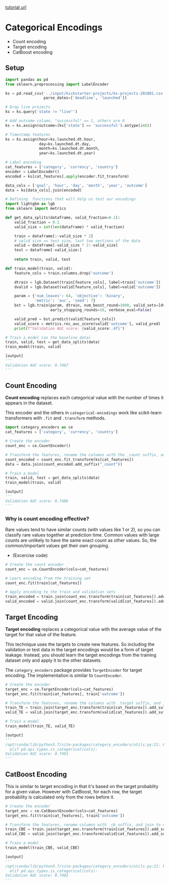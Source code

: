[tutorial url](https://www.kaggle.com/matleonard/categorical-encodings)

# Categorical Encodings

- Count encoding
- Target encoding
- CatBoost encoding

## Setup

```python
import pandas as pd
from sklearn.preprocessing import LabelEncoder

ks = pd.read_csv('../input/kickstarter-projects/ks-projects-201801.csv',
                 parse_dates=['deadline', 'launched'])

# Drop live projects
ks = ks.query('state != "live"')

# Add outcome column, "successful" == 1, others are 0
ks = ks.assign(outcome=(ks['state'] == 'successful').astype(int))

# Timestamp features
ks = ks.assign(hour=ks.launched.dt.hour,
               day=ks.launched.dt.day,
               month=ks.launched.dt.month,
               year=ks.launched.dt.year)

# Label encoding
cat_features = ['category', 'currency', 'country']
encoder = LabelEncoder()
encoded = ks[cat_features].apply(encoder.fit_transform)

data_cols = ['goal', 'hour', 'day', 'month', 'year', 'outcome']
data = ks[data_cols].join(encoded)

# Defining  functions that will help us test our encodings
import lightgbm as lgb
from sklearn import metrics

def get_data_splits(dataframe, valid_fraction=0.1):
    valid_fraction = 0.1
    valid_size = int(len(dataframe) * valid_fraction)

    train = dataframe[:-valid_size * 2]
    # valid size == test size, last two sections of the data
    valid = dataframe[-valid_size * 2:-valid_size]
    test = dataframe[-valid_size:]
    
    return train, valid, test

def train_model(train, valid):
    feature_cols = train.columns.drop('outcome')

    dtrain = lgb.Dataset(train[feature_cols], label=train['outcome'])
    dvalid = lgb.Dataset(valid[feature_cols], label=valid['outcome'])

    param = {'num_leaves': 64, 'objective': 'binary', 
             'metric': 'auc', 'seed': 7}
    bst = lgb.train(param, dtrain, num_boost_round=1000, valid_sets=[dvalid], 
                    early_stopping_rounds=10, verbose_eval=False)

    valid_pred = bst.predict(valid[feature_cols])
    valid_score = metrics.roc_auc_score(valid['outcome'], valid_pred)
    print(f"Validation AUC score: {valid_score:.4f}")
```

```python
# Train a model (on the baseline data)
train, valid, test = get_data_splits(data)
train_model(train, valid)

[output]
'''
Validation AUC score: 0.7467
'''
```

## Count Encoding

**Count encoding** replaces each categorical value with the number of times it appears in the dataset.

This encoder and the others in ```categorical-encodings``` work like scikit-learn transformers with ```.fit``` and ```.transform``` methods.

```python
import category_encoders as ce
cat_features = ['category', 'currency', 'country']

# Create the encoder
count_enc = ce.CountEncoder()

# Transform the features, rename the columns with the _count suffix, and join to dataframe
count_encoded = count_enc.fit_transform(ks[cat_features])
data = data.join(count_encoded.add_suffix("_count"))

# Train a model 
train, valid, test = get_data_splits(data)
train_model(train, valid)

[output]
'''
Validation AUC score: 0.7486
'''
```

### Why is count encoding effective?

Rare values tend to have similar counts (with values like 1 or 2), so you can classify rare values together at prediction time. Common values with large counts are unlikely to have the same exact count as other values. So, the common/important values get their own grouping.

- (Excercise code)
```python
# Create the count encoder
count_enc = ce.CountEncoder(cols=cat_features)

# Learn encoding from the training set
count_enc.fit(train[cat_features])

# Apply encoding to the train and validation sets
train_encoded = train.join(count_enc.transform(train[cat_features]).add_suffix('_count'))
valid_encoded = valid.join(count_enc.transform(valid[cat_features]).add_suffix('_count'))
```



## Target Encoding

**Target encoding** replaces a categorical value with the average value of the target for that value of the feature. 

This technique uses the targets to create new features. So including the validation or test data in the target encodings would be a form of target leakage. Instead, you should learn the target encodings from the training dataset only and apply it to the other datasets.

The ```category_encoders``` package provides ```TargetEncoder``` for target encoding. The implementation is similar to ```CountEncoder```.

```python
# Create the encoder
target_enc = ce.TargetEncoder(cols=cat_features)
target_enc.fit(train[cat_features], train['outcome'])

# Transform the features, rename the columns with _target suffix, and join to dataframe
train_TE = train.join(target_enc.transform(train[cat_features]).add_suffix('_target'))
valid_TE = valid.join(target_enc.transform(valid[cat_features]).add_suffix('_target'))

# Train a model
train_model(train_TE, valid_TE)

[output]
'''
/opt/conda/lib/python3.7/site-packages/category_encoders/utils.py:21: FutureWarning: is_categorical is deprecated and will be removed in a future version.  Use is_categorical_dtype instead
  elif pd.api.types.is_categorical(cols):
Validation AUC score: 0.7491
'''
```

## CatBoost Encoding

This is similar to target encoding in that it's based on the target probablity for a given value. However with CatBoost, for each row, the target probability is calculated only from the rows before it.

```python
# Create the encoder
target_enc = ce.CatBoostEncoder(cols=cat_features)
target_enc.fit(train[cat_features], train['outcome'])

# Transform the features, rename columns with _cb suffix, and join to dataframe
train_CBE = train.join(target_enc.transform(train[cat_features]).add_suffix('_cb'))
valid_CBE = valid.join(target_enc.transform(valid[cat_features]).add_suffix('_cb'))

# Train a model
train_model(train_CBE, valid_CBE)

[output]
'''
/opt/conda/lib/python3.7/site-packages/category_encoders/utils.py:21: FutureWarning: is_categorical is deprecated and will be removed in a future version.  Use is_categorical_dtype instead
  elif pd.api.types.is_categorical(cols):
Validation AUC score: 0.7492
'''
```
